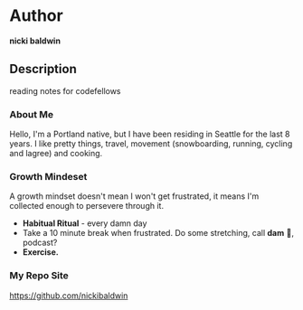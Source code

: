 # Author
**nicki baldwin**

## Description
reading notes for codefellows

### About Me 
Hello, I'm a Portland native, but I have been residing in Seattle for the last 8 years. I like pretty things, travel, movement (snowboarding, running, cycling and lagree) and cooking.

### Growth Mindeset
A growth mindset doesn't mean I won't get frustrated, it means I'm collected enough to persevere through it.
* **Habitual Ritual** - every damn day
* Take a 10 minute break when frustrated. Do some stretching, call **dam** :wolf:, podcast?
* **Exercise.**

### My Repo Site
https://github.com/nickibaldwin
